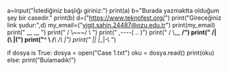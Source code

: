 a=input("İstediğiniz başlığı giriniz:")
print(a)
b="Burada yazmaktta olduğum şey bir casedir."
print(b)
d=("https://www.teknofest.org/")
print("Gireceğiniz link şudur:",d)
my_email=("yigit.sahin.24487@ozu.edu.tr")
print(my_email)
print("          __     __  ")
print("         /  \\~~~/  \\ ")
print("   ,----(     ..    )")
print("  /      \\__     __/")
print(" /|         (\\  |(")
print("^ \\   /___\\  /\\ |")
print("   |__|   |__|-\ ")



if dosya is True:
    dosya = open("Case 1.txt")
    oku = dosya.read()
    print(oku)
else:
    print("Bulamadık!")
